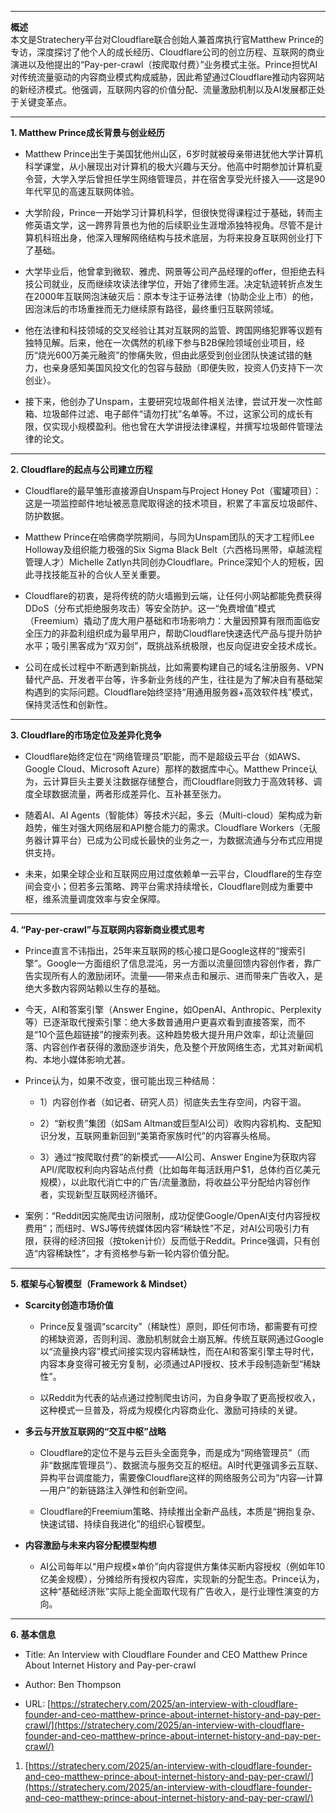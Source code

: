 


---

**概述**  
本文是Stratechery平台对Cloudflare联合创始人兼首席执行官Matthew Prince的专访，深度探讨了他个人的成长经历、Cloudflare公司的创立历程、互联网的商业演进以及他提出的“Pay-per-crawl（按爬取付费）”业务模式主张。Prince担忧AI对传统流量驱动的内容商业模式构成威胁，因此希望通过Cloudflare推动内容网站的新经济模式。他强调，互联网内容的价值分配、流量激励机制以及AI发展都正处于关键变革点。

---

**1. Matthew Prince成长背景与创业经历**

- Matthew Prince出生于美国犹他州山区，6岁时就被母亲带进犹他大学计算机科学课堂，从小展现出对计算机的极大兴趣与天分。他高中时期参加计算机夏令营，大学入学后曾担任学生网络管理员，并在宿舍享受光纤接入——这是90年代罕见的高速互联网体验。
    
- 大学阶段，Prince一开始学习计算机科学，但很快觉得课程过于基础，转而主修英语文学，这一跨界背景也为他的后续职业生涯增添独特视角。尽管不是计算机科班出身，他深入理解网络结构与技术底层，为将来投身互联网创业打下了基础。
    
- 大学毕业后，他曾拿到微软、雅虎、网景等公司产品经理的offer，但拒绝去科技公司就业，反而继续攻读法律学位，开始了律师生涯。决定轨迹转折点发生在2000年互联网泡沫破灭后：原本专注于证券法律（协助企业上市）的他，因泡沫后的市场重挫而无力继续原有路径，最终重归互联网领域。
    
- 他在法律和科技领域的交叉经验让其对互联网的监管、跨国网络犯罪等议题有独特见解。后来，他在一次偶然的机缘下参与B2B保险领域创业项目，经历“烧光600万美元融资”的惨痛失败，但由此感受到创业团队快速试错的魅力，也亲身感知美国风投文化的包容与鼓励（即便失败，投资人仍支持下一次创业）。
    
- 接下来，他创办了Unspam，主要研究垃圾邮件相关法律，尝试开发一次性邮箱、垃圾邮件过滤、电子邮件“请勿打扰”名单等。不过，这家公司的成长有限，仅实现小规模盈利。他也曾在大学讲授法律课程，并撰写垃圾邮件管理法律的论文。
    

---

**2. Cloudflare的起点与公司建立历程**

- Cloudflare的最早雏形直接源自Unspam与Project Honey Pot（蜜罐项目）：这是一项监控邮件地址被恶意爬取得途的技术项目，积累了丰富反垃圾邮件、防护数据。
    
- Matthew Prince在哈佛商学院期间，与同为Unspam团队的天才工程师Lee Holloway及组织能力极强的Six Sigma Black Belt（六西格玛黑带，卓越流程管理人才）Michelle Zatlyn共同创办Cloudflare。Prince深知个人的短板，因此寻找技能互补的合伙人至关重要。
    
- Cloudflare的初衷，是将传统的防火墙搬到云端，让任何小网站都能免费获得DDoS（分布式拒绝服务攻击）等安全防护。这一“免费增值”模式（Freemium）撬动了庞大用户基础和市场影响力：大量因预算有限而面临安全压力的非盈利组织成为最早用户，帮助Cloudflare快速迭代产品与提升防护水平；吸引黑客成为“双刃剑”，既挑战系统极限，也反向促进安全技术成长。
    
- 公司在成长过程中不断遇到新挑战，比如需要构建自己的域名注册服务、VPN替代产品、开发者平台等，许多新业务线的产生，往往是为了解决自有基础架构遇到的实际问题。Cloudflare始终坚持“用通用服务器+高效软件栈”模式，保持灵活性和创新性。
    

---

**3. Cloudflare的市场定位及差异化竞争**

- Cloudflare始终定位在“网络管理员”职能，而不是超级云平台（如AWS、Google Cloud、Microsoft Azure）那样的数据库中心。Matthew Prince认为，云计算巨头主要关注数据存储整合，而Cloudflare则致力于高效转移、调度全球数据流量，两者形成差异化、互补甚至张力。
    
- 随着AI、AI Agents（智能体）等技术兴起，多云（Multi-cloud）架构成为新趋势，催生对强大网络层和API整合能力的需求。Cloudflare Workers（无服务器计算平台）已成为公司成长最快的业务之一，为数据流通与分布式应用提供支持。
    
- 未来，如果全球企业和互联网应用过度依赖单一云平台，Cloudflare的生存空间会变小；但若多云策略、跨平台需求持续增长，Cloudflare则成为重要中枢，维系流量调度效率与安全保障。
    

---

**4. “Pay-per-crawl”与互联网内容新商业模式思考**

- Prince直言不讳指出，25年来互联网的核心接口是Google这样的“搜索引擎”。Google一方面组织了信息混沌，另一方面以流量回馈内容创作者，靠广告实现所有人的激励闭环。流量——带来点击和展示、进而带来广告收入，是绝大多数内容网站赖以生存的基础。
    
- 今天，AI和答案引擎（Answer Engine，如OpenAI、Anthropic、Perplexity等）已逐渐取代搜索引擎：绝大多数普通用户更喜欢看到直接答案，而不是“10个蓝色超链接”的搜索列表。这种趋势极大提升用户效率，却让流量回落、内容创作者获得的激励逐步消失，危及整个开放网络生态，尤其对新闻机构、本地小媒体影响尤甚。
    
- Prince认为，如果不改变，很可能出现三种结局：
    
    - 1）内容创作者（如记者、研究人员）彻底失去生存空间，内容干涸。
        
    - 2）“新权贵”集团（如Sam Altman或巨型AI公司）收购内容机构、支配知识分发，互联网重新回到“美第奇家族时代”的内容寡头格局。
        
    - 3）通过“按爬取付费”的新模式——AI公司、Answer Engine为获取内容API/爬取权利向内容站点付费（比如每年每活跃用户$1，总体约百亿美元规模），以此取代消亡中的广告/流量激励，将收益公平分配给内容创作者，实现新型互联网经济循环。
        
- 案例：“Reddit因实施爬虫访问限制，成功促使Google/OpenAI支付内容授权费用”；而纽时、WSJ等传统媒体因内容“稀缺性”不足，对AI公司吸引力有限，获得的经济回报（按token计价）反而低于Reddit。Prince强调，只有创造“内容稀缺性”，才有资格参与新一轮内容价值分配。
    

---

**5. 框架与心智模型（Framework & Mindset）**

- **Scarcity创造市场价值**
    
    - Prince反复强调“scarcity”（稀缺性）原则，即任何市场，都需要有可控的稀缺资源，否则利润、激励机制就会土崩瓦解。传统互联网通过Google以“流量换内容”模式间接实现内容稀缺性，而在AI和答案引擎主导时代，内容本身变得可被无穷复制，必须通过API授权、技术手段制造新型“稀缺性”。
        
    - 以Reddit为代表的站点通过控制爬虫访问，为自身争取了更高授权收入，这种模式一旦普及，将成为规模化内容商业化、激励可持续的关键。
        
- **多云与开放互联网的“交互中枢”战略**
    
    - Cloudflare的定位不是与云巨头全面竞争，而是成为“网络管理员”（而非“数据库管理员”）、数据流与服务交互的枢纽。AI时代更强调多云互联、异构平台调度能力，需要像Cloudflare这样的网络服务公司为“内容—计算—用户”的新链路注入弹性和创新空间。
        
    - Cloudflare的Freemium策略、持续推出全新产品线，本质是“拥抱复杂、快速试错、持续自我进化”的组织心智模型。
        
- **内容激励与未来内容分配模型构想**
    
    - AI公司每年以“用户规模×单价”向内容提供方集体买断内容授权（例如年10亿美金规模），分摊给所有授权内容库，实现新的分配生态。Prince认为，这种“基础经济账”实际上能全面取代现有广告收入，是行业理性演变的方向。
        

---

**6. 基本信息**

- Title: An Interview with Cloudflare Founder and CEO Matthew Prince About Internet History and Pay-per-crawl
    
- Author: Ben Thompson
    
- URL: [https://stratechery.com/2025/an-interview-with-cloudflare-founder-and-ceo-matthew-prince-about-internet-history-and-pay-per-crawl/](https://stratechery.com/2025/an-interview-with-cloudflare-founder-and-ceo-matthew-prince-about-internet-history-and-pay-per-crawl/)
    

1. [https://stratechery.com/2025/an-interview-with-cloudflare-founder-and-ceo-matthew-prince-about-internet-history-and-pay-per-crawl/](https://stratechery.com/2025/an-interview-with-cloudflare-founder-and-ceo-matthew-prince-about-internet-history-and-pay-per-crawl/)